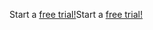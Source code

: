 <span data-ttu-id="a83a4-101">Start a [free trial!](https://go.microsoft.com/fwlink/?linkid=847861)</span><span class="sxs-lookup"><span data-stu-id="a83a4-101">Start a [free trial!](https://go.microsoft.com/fwlink/?linkid=847861)</span></span>
